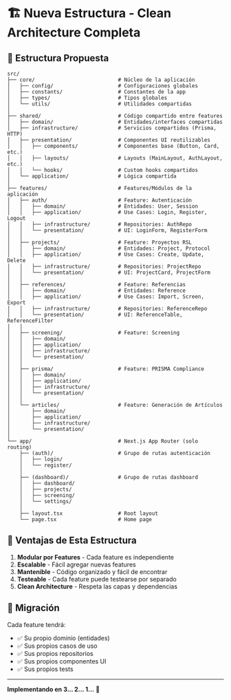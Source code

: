 # 🏗️ Nueva Estructura - Clean Architecture Completa

## 📁 Estructura Propuesta

```
src/
├── core/                           # Núcleo de la aplicación
│   ├── config/                     # Configuraciones globales
│   ├── constants/                  # Constantes de la app
│   ├── types/                      # Tipos globales
│   └── utils/                      # Utilidades compartidas
│
├── shared/                         # Código compartido entre features
│   ├── domain/                     # Entidades/interfaces compartidas
│   ├── infrastructure/             # Servicios compartidos (Prisma, HTTP)
│   ├── presentation/               # Componentes UI reutilizables
│   │   ├── components/             # Componentes base (Button, Card, etc.)
│   │   ├── layouts/                # Layouts (MainLayout, AuthLayout, etc.)
│   │   └── hooks/                  # Custom hooks compartidos
│   └── application/                # Lógica compartida
│
├── features/                       # Features/Módulos de la aplicación
│   ├── auth/                       # Feature: Autenticación
│   │   ├── domain/                 # Entidades: User, Session
│   │   ├── application/            # Use Cases: Login, Register, Logout
│   │   ├── infrastructure/         # Repositories: AuthRepo
│   │   └── presentation/           # UI: LoginForm, RegisterForm
│   │
│   ├── projects/                   # Feature: Proyectos RSL
│   │   ├── domain/                 # Entidades: Project, Protocol
│   │   ├── application/            # Use Cases: Create, Update, Delete
│   │   ├── infrastructure/         # Repositories: ProjectRepo
│   │   └── presentation/           # UI: ProjectCard, ProjectForm
│   │
│   ├── references/                 # Feature: Referencias
│   │   ├── domain/                 # Entidades: Reference
│   │   ├── application/            # Use Cases: Import, Screen, Export
│   │   ├── infrastructure/         # Repositories: ReferenceRepo
│   │   └── presentation/           # UI: ReferenceTable, ReferenceFilter
│   │
│   ├── screening/                  # Feature: Screening
│   │   ├── domain/
│   │   ├── application/
│   │   ├── infrastructure/
│   │   └── presentation/
│   │
│   ├── prisma/                     # Feature: PRISMA Compliance
│   │   ├── domain/
│   │   ├── application/
│   │   ├── infrastructure/
│   │   └── presentation/
│   │
│   └── articles/                   # Feature: Generación de Artículos
│       ├── domain/
│       ├── application/
│       ├── infrastructure/
│       └── presentation/
│
└── app/                            # Next.js App Router (solo routing)
    ├── (auth)/                     # Grupo de rutas autenticación
    │   ├── login/
    │   └── register/
    │
    ├── (dashboard)/                # Grupo de rutas dashboard
    │   ├── dashboard/
    │   ├── projects/
    │   ├── screening/
    │   └── settings/
    │
    ├── layout.tsx                  # Root layout
    └── page.tsx                    # Home page
```

## 🎯 Ventajas de Esta Estructura

1. **Modular por Features** - Cada feature es independiente
2. **Escalable** - Fácil agregar nuevas features
3. **Mantenible** - Código organizado y fácil de encontrar
4. **Testeable** - Cada feature puede testearse por separado
5. **Clean Architecture** - Respeta las capas y dependencias

## 🔄 Migración

Cada feature tendrá:
- ✅ Su propio dominio (entidades)
- ✅ Sus propios casos de uso
- ✅ Sus propios repositorios
- ✅ Sus propios componentes UI
- ✅ Sus propios tests

---

**Implementando en 3... 2... 1...** 🚀
